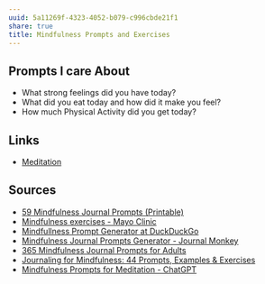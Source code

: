```yaml
---
uuid: 5a11269f-4323-4052-b079-c996cbde21f1
share: true
title: Mindfulness Prompts and Exercises
---
```

## Prompts I care About

* What strong feelings did you have today?
* What did you eat today and how did it make you feel?
* How much Physical Activity did you get today?

## Links

* [Meditation](../25bb7801-3e38-4511-beaf-d3b079788a3d)
## Sources

* [59 Mindfulness Journal Prompts (Printable)](https://mindfulnessbox.com/mindfulness-journal-prompts/)
* [Mindfulness exercises - Mayo Clinic](https://www.mayoclinic.org/healthy-lifestyle/consumer-health/in-depth/mindfulness-exercises/art-20046356)
* [Mindfullness Prompt Generator at DuckDuckGo](https://duckduckgo.com/?q=Mundfullness+Prompt+Generator&t=brave&ia=web)
* [Mindfulness Journal Prompts Generator - Journal Monkey](https://journalmonkey.com/mindfulness-journal-prompts/)
* [365 Mindfulness Journal Prompts for Adults](https://kimandkalee.com/mindset/journal-prompts/)
* [Journaling for Mindfulness: 44 Prompts, Examples & Exercises](https://positivepsychology.com/journaling-for-mindfulness/)
* [Mindfulness Prompts for Meditation - ChatGPT](https://chat.openai.com/share/d19ab3f6-5aff-46c4-9121-8d4f1a0d6c56)